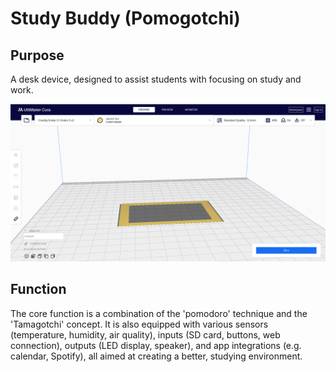 # Study Buddy (Pomogotchi)

## Purpose
A desk device, designed to assist students with focusing on study and work.

![Screenshot of UltiMaker Cura slicer with the front side of the device.](image.png)

## Function
The core function is a combination of the 'pomodoro' technique and the 'Tamagotchi' concept. It is also equipped with various sensors (temperature, humidity, air quality), inputs (SD card, buttons, web connection), outputs (LED display, speaker), and app integrations (e.g. calendar, Spotify), all aimed at creating a better, studying environment.